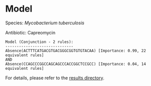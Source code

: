 
# Model

Species: *Mycobacterium tuberculosis*

Antibiotic: Capreomycin

```
Model (Conjunction - 2 rules):
------------------------------
Absence(ACTTTCATGACGTGACGGGCGGTGTGTACAA) [Importance: 0.99, 22 equivalent rules]
AND
Absence(CCAGCCCGGCCAGCAGCCCACCGGCTCCGCC) [Importance: 0.04, 14 equivalent rules]

```

For details, please refer to the [results directory](../../../../../results/scm_b/mycobacterium%20tuberculosis/capreomycin/repeat_3/).

